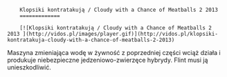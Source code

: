 
        Klopsiki kontratakują / Cloudy with a Chance of Meatballs 2 2013 
        =============
        
        [![Klopsiki kontratakują / Cloudy with a Chance of Meatballs 2 2013 ](http://vidos.pl/images/player.gif)](http://vidos.pl/klopsiki-kontratakuja-cloudy-with-a-chance-of-meatballs-2-2013)
        
        
 Maszyna zmieniająca wodę w żywność z poprzedniej części wciąż działa i produkuje niebezpieczne jedzeniowo-zwierzęce hybrydy. Flint musi ją unieszkodliwić.
    